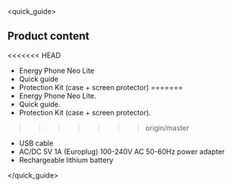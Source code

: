 <quick_guide>

## Product content

<<<<<<< HEAD
* Energy Phone Neo Lite
* Quick guide
* Protection Kit (case + screen protector)
=======
* Energy Phone Neo Lite.
* Quick guide.
* Protection Kit (case + screen protector).
>>>>>>> origin/master
* USB cable
* AC/DC 5V 1A (Europlug) 100-240V AC 50-60Hz power adapter
* Rechargeable lithium battery


</quick_guide>

